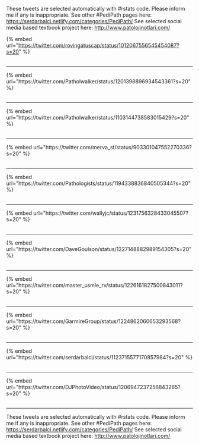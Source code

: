 

These tweets are selected automatically with #rstats code. Please inform me if any is inappropriate.
See other #PediPath pages here: https://serdarbalci.netlify.com/categories/PediPath/ 
See selected social media based textbook project here: http://www.patolojinotlari.com/

{% embed url="https://twitter.com/rovingatuscap/status/1012067556545454087?s=20" %}<br>
<br>
<hr>
{% embed url="https://twitter.com/Patholwalker/status/1201398896934543361?s=20" %}<br>
<br>
<hr>
{% embed url="https://twitter.com/Patholwalker/status/1103144738583015429?s=20" %}<br>
<br>
<hr>
{% embed url="https://twitter.com/merva_st/status/903301047552270336?s=20" %}<br>
<br>
<hr>
{% embed url="https://twitter.com/Pathologists/status/1194338836840505344?s=20" %}<br>
<br>
<hr>
{% embed url="https://twitter.com/wallyjc/status/1231756328433045507?s=20" %}<br>
<br>
<hr>
{% embed url="https://twitter.com/DaveGoulson/status/1227148882989154305?s=20" %}<br>
<br>
<hr>
{% embed url="https://twitter.com/master_usmle_rv/status/1226161827500843011?s=20" %}<br>
<br>
<hr>
{% embed url="https://twitter.com/GarmireGroup/status/1224862060653293568?s=20" %}<br>
<br>
<hr>
{% embed url="https://twitter.com/serdarbalci/status/1123715577170857984?s=20" %}<br>
<br>
<hr>
{% embed url="https://twitter.com/DJPhotoVideo/status/1206947237256843265?s=20" %}<br>
<br>
<hr>


These tweets are selected automatically with #rstats code. Please inform me if any is inappropriate.
See other #PediPath pages here: https://serdarbalci.netlify.com/categories/PediPath/ 
See selected social media based textbook project here: http://www.patolojinotlari.com/
